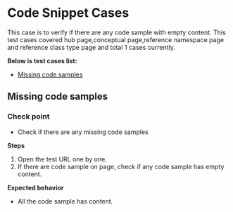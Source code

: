 # Code Snippet Cases
This case is to verify if there are any code sample with empty content.
This test cases covered hub page,conceptual page,reference namespace page and reference class type page and total 1 cases currently.

**Below is test cases list:**
* [Missing code samples](#missing-code-samples)

## <a id='missing-code-samples'></a>Missing code samples
### Check point
* Check if there are any missing code samples

**Steps**
1. Open the test URL one by one.
2. If there are code sample on page, check if any code sample has empty content.

**Expected behavior**
* All the code sample has content.
